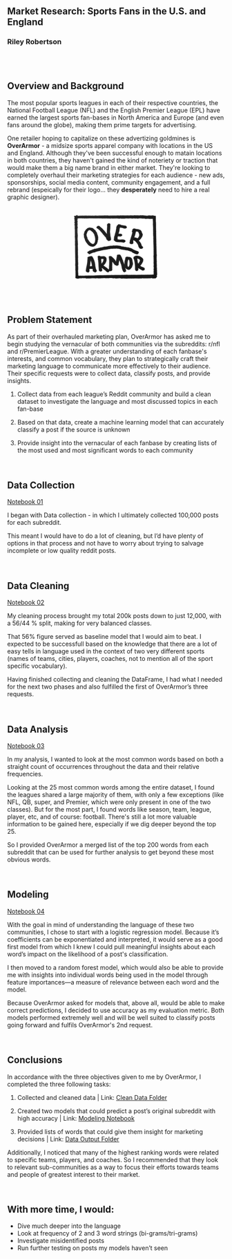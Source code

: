 ## Market Research: Sports Fans in the U.S. and England

### Riley Robertson

</br></br>

## Overview and Background


The most popular sports leagues in each of their respective countries, the National Football League (NFL) and the English Premier League (EPL) have earned the largest sports fan-bases in North America and Europe (and even fans around the globe), making them prime targets for advertising.

One retailer hoping to capitalize on these advertizing goldmines is **OverArmor** - a midsize sports apparel company with locations in the US and England. Although they've been successful enough to matain locations in both countries, they haven't gained the kind of noteriety or traction that would make them a big name brand in either market. They're looking to completely overhaul their marketing strategies for each audience - new ads, sponsorships, social media content, community engagement, and a full rebrand (espeically for their logo... they **desperately** need to hire a real graphic designer).  

</br>

<div style='text-align:center'>
<img src='https://github.com/rileydr/Classification-NFL-vs-EPL/blob/main/other_assets/over_armor_logo.png?raw=true' width='200'>
</div>

</br></br>

## Problem Statement


As part of their overhauled marketing plan, OverArmor has asked me to begin studying the vernacular of both communities via the subreddits: r/nfl and r/PremierLeague. With a greater understanding of each fanbase's interests, and common vocabulary, they plan to strategically craft their marketing language to communicate more effectively to their audience. Their specific requests were to collect data, classify posts, and provide insights.

1. Collect data from each league’s Reddit community and build a clean dataset to investigate the language and most discussed topics in each fan-base

2. Based on that data, create a machine learning model that can accurately classify a post if the source is unknown

3. Provide insight into the vernacular of each fanbase by creating lists of the most used and most significant words to each community


</br>

## Data Collection

[Notebook 01](https://git.generalassemb.ly/rileyrobertson/project_3/blob/main/code/01-Data_Collection.ipynb)

I began with Data collection - in which I ultimately collected 100,000 posts for each subreddit. 

This meant I would have to do a lot of cleaning, but I’d have plenty of options in that process and not have to worry about trying to salvage incomplete or low quality reddit posts. 



</br>

## Data Cleaning

[Notebook 02](https://git.generalassemb.ly/rileyrobertson/project_3/blob/main/code/02-Cleaning.ipynb)

My cleaning process brought my total 200k posts down to just 12,000, with a 56/44 % split, making for very balanced classes.

That 56% figure served as baseline model that I would aim to beat. I expected to be successfull based on the knowledge that there are a lot of easy tells in language used in the context of two very different sports (names of teams, cities, players, coaches, not to mention all of the sport specific vocabulary).

Having finished collecting and cleaning the DataFrame, I had what I needed for the next two phases and also fulfilled the first of OverArmor’s three requests.


</br>

## Data Analysis

[Notebook 03](https://git.generalassemb.ly/rileyrobertson/project_3/blob/main/code/03-EDA.ipynb)

In my analysis, I wanted to look at the most common words based on both a straight count of occurrences throughout the data and their relative frequencies.

Looking at the 25 most common words among the entire dataset, I found the leagues shared a large majority of them, with only a few exceptions (like NFL, QB, super, and Premier, which were only present in one of the two classes). But for the most part, I found words like season, team, league, player, etc, and of course: football. There's still a lot more valuable information to be gained here, especially if we dig deeper beyond the top 25.

So I provided OverArmor a merged list of the top 200 words from each subreddit that can be used for further analysis to get beyond these most obvious words.



</br>

## Modeling

[Notebook 04](https://git.generalassemb.ly/rileyrobertson/project_3/blob/main/code/04-PreProcessing_and_Modeling.ipynb)

With the goal in mind of understanding the language of these two communities, I chose to start with a logistic regression model. Because it’s coefficients can be exponentiated and interpreted, it would serve as a good first model from which I knew I could pull meaningful insights about each word’s impact on the likelihood of a post's classification.

I then moved to a random forest model, which would also be able to provide me with insights into individual words being used in the model through feature importances—a measure of relevance between each word and the model.

Because OverArmor asked for models that, above all, would be able to make correct predictions, I decided to use accuracy as my evaluation metric. Both models performed extremely well and will be well suited to classify posts going forward and fulfils OverArmor's 2nd request.



</br>

## Conclusions

In accordance with the three objectives given to me by OverArmor, I completed the three following tasks:

1. Collected and cleaned data | Link: [Clean Data Folder](https://git.generalassemb.ly/rileyrobertson/project_3/blob/main/data/2_clean)

2. Created two models that could predict a post’s original subreddit with high accuracy | Link: [Modeling Notebook](https://git.generalassemb.ly/rileyrobertson/project_3/blob/main/code/04-PreProcessing_and_Modeling.ipynb)

3. Provided lists of words that could give them insight for marketing decisions | Link: [Data Output Folder](https://git.generalassemb.ly/rileyrobertson/project_3/blob/main/data/3_output)

Additionally, I noticed that many of the highest ranking words were related to specific teams, players, and coaches. So I recommended that they look to  relevant sub-communities as a way to focus their efforts towards teams and people of greatest interest to their market.

</br>

## With more time, I would: 

- Dive much deeper into the language
- Look at frequency of 2 and 3 word strings (bi-grams/tri-grams)
- Investigate misidentified posts
- Run further testing on posts my models haven’t seen







<!---
Project Structure

Part 1: Data wrangling/gathering/acquisition

Part 2: Cleaning and preprocessing for NLP

Part 3: Classification Modeling 

--->

